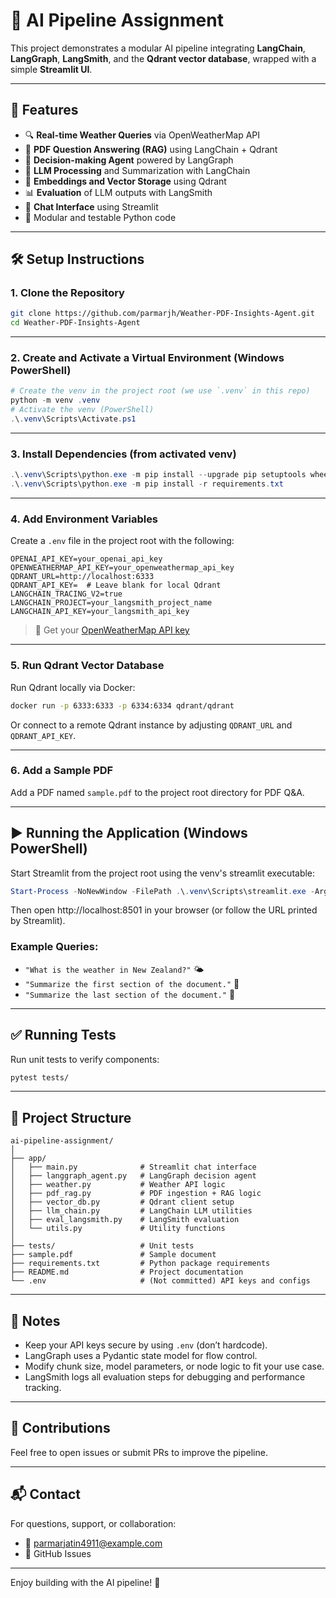 # 🧠 AI Pipeline Assignment

This project demonstrates a modular AI pipeline integrating **LangChain**, **LangGraph**, **LangSmith**, and the **Qdrant vector database**, wrapped with a simple **Streamlit UI**.

---

## 🚀 Features

- 🔍 **Real-time Weather Queries** via OpenWeatherMap API
- 📄 **PDF Question Answering (RAG)** using LangChain + Qdrant
- 🧭 **Decision-making Agent** powered by LangGraph
- 🧠 **LLM Processing** and Summarization with LangChain
- 💾 **Embeddings and Vector Storage** using Qdrant
- 📊 **Evaluation** of LLM outputs with LangSmith
- 💬 **Chat Interface** using Streamlit
- 🧪 Modular and testable Python code

---

## 🛠️ Setup Instructions

### 1. Clone the Repository

```bash
git clone https://github.com/parmarjh/Weather-PDF-Insights-Agent.git
cd Weather-PDF-Insights-Agent
```

---

### 2. Create and Activate a Virtual Environment (Windows PowerShell)

```powershell
# Create the venv in the project root (we use `.venv` in this repo)
python -m venv .venv
# Activate the venv (PowerShell)
.\.venv\Scripts\Activate.ps1
```

---

### 3. Install Dependencies (from activated venv)

```powershell
.\.venv\Scripts\python.exe -m pip install --upgrade pip setuptools wheel
.\.venv\Scripts\python.exe -m pip install -r requirements.txt
```

---

### 4. Add Environment Variables

Create a `.env` file in the project root with the following:

```
OPENAI_API_KEY=your_openai_api_key
OPENWEATHERMAP_API_KEY=your_openweathermap_api_key
QDRANT_URL=http://localhost:6333
QDRANT_API_KEY=  # Leave blank for local Qdrant
LANGCHAIN_TRACING_V2=true
LANGCHAIN_PROJECT=your_langsmith_project_name
LANGCHAIN_API_KEY=your_langsmith_api_key
```

> 🔑 Get your [OpenWeatherMap API key](https://openweathermap.org/appid)

---

### 5. Run Qdrant Vector Database

Run Qdrant locally via Docker:

```bash
docker run -p 6333:6333 -p 6334:6334 qdrant/qdrant
```

Or connect to a remote Qdrant instance by adjusting `QDRANT_URL` and `QDRANT_API_KEY`.

---

### 6. Add a Sample PDF

Add a PDF named `sample.pdf` to the project root directory for PDF Q&A.

---

## ▶️ Running the Application (Windows PowerShell)

Start Streamlit from the project root using the venv's streamlit executable:

```powershell
Start-Process -NoNewWindow -FilePath .\.venv\Scripts\streamlit.exe -ArgumentList 'run','main.py'
```

Then open http://localhost:8501 in your browser (or follow the URL printed by Streamlit).

### Example Queries:

- `"What is the weather in New Zealand?"` 🌤️
- `"Summarize the first section of the document."` 📄
- `"Summarize the last section of the document."` 📄

---

## ✅ Running Tests

Run unit tests to verify components:

```bash
pytest tests/
```

---

## 📁 Project Structure

```
ai-pipeline-assignment/
│
├── app/
│   ├── main.py              # Streamlit chat interface
│   ├── langgraph_agent.py   # LangGraph decision agent
│   ├── weather.py           # Weather API logic
│   ├── pdf_rag.py           # PDF ingestion + RAG logic
│   ├── vector_db.py         # Qdrant client setup
│   ├── llm_chain.py         # LangChain LLM utilities
│   ├── eval_langsmith.py    # LangSmith evaluation
│   └── utils.py             # Utility functions
│
├── tests/                   # Unit tests
├── sample.pdf               # Sample document
├── requirements.txt         # Python package requirements
├── README.md                # Project documentation
└── .env                     # (Not committed) API keys and configs
```

---

## 📝 Notes

- Keep your API keys secure by using `.env` (don’t hardcode).
- LangGraph uses a Pydantic state model for flow control.
- Modify chunk size, model parameters, or node logic to fit your use case.
- LangSmith logs all evaluation steps for debugging and performance tracking.

---

## 🤝 Contributions

Feel free to open issues or submit PRs to improve the pipeline.

---

## 📬 Contact

For questions, support, or collaboration:
- 📧 parmarjatin4911@example.com
- 🐙 GitHub Issues

---

Enjoy building with the AI pipeline! 🚀
